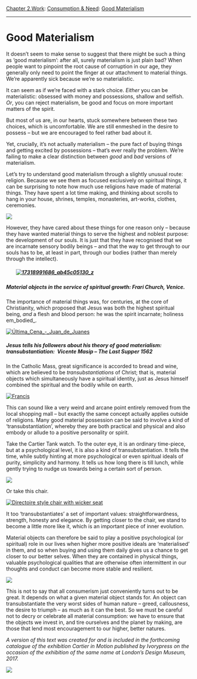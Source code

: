 [Chapter 2.Work](https://www.theschooloflife.com/thebookoflife/category/work/): [Consumption & Need](https://www.theschooloflife.com/thebookoflife/category/work/consumption-and-need/): [Good Materialism](https://www.theschooloflife.com/thebookoflife/good-materialism/)

* * *

# Good Materialism

It doesn’t seem to make sense to suggest that there might be such a thing as ‘good materialism’: after all, surely materialism is just plain bad? When people want to pinpoint the root cause of corruption in our age, they generally only need to point the finger at our attachment to material things. We’re apparently sick because we’re so materialistic.

It can seem as if we’re faced with a stark choice. _Either_ you can be materialistic: obsessed with money and possessions, shallow and selfish. _Or_, you can reject materialism, be good and focus on more important matters of the spirit.

But most of us are, in our hearts, stuck somewhere between these two choices, which is uncomfortable. We are still enmeshed in the desire to possess – but we are encouraged to feel rather bad about it.

Yet, crucially, it’s not actually materialism – the pure fact of buying things and getting excited by possessions – that’s ever really the problem. We’re failing to make a clear distinction between _good_ and _bad_ versions of materialism.

Let’s try to understand good materialism through a slightly unusual route: religion. Because we see them as focused exclusively on spiritual things, it can be surprising to note how much use religions have made of material things. They have spent a lot time making, and thinking about scrolls to hang in your house, shrines, temples, monasteries, art-works, clothes, ceremonies.

![](http://cdn3.volusion.com/7gorz.q2kns/v/vspfiles/photos/JJ3AG233-2.jpg)

However, they have cared about these things for one reason only – because they have wanted material things to serve the highest and noblest purpose: the development of our souls. It is just that they have recognised that we are incarnate sensory bodily beings – and that the way to get through to our souls has to be, at least in part, through our bodies (rather than merely through the intellect).

##### **&nbsp; &nbsp; &nbsp; &nbsp;&nbsp;[![17318991686_ab45c05130_z](https://www.theschooloflife.com/thebookoflife/wp-content/uploads/2015/09/17318991686_ab45c05130_z.jpg)](http://www.thebookoflife.org/wp-content/uploads/2015/09/17318991686_ab45c05130_z.jpg)**

##### **Material objects in the service of spiritual growth: Frari Church, Venice.**

The importance of material things was, for centuries, at the core of Christianity, which proposed that Jesus was both the highest spiritual being, _and_ a flesh and blood person: he was the spirit incarnate; holiness em_bodied_.

[![Última_Cena_-_Juan_de_Juanes](https://www.theschooloflife.com/thebookoflife/wp-content/uploads/2015/09/%C3%9Altima_Cena_-_Juan_de_Juanes.jpg)](http://www.thebookoflife.org/wp-content/uploads/2015/09/%C3%9Altima_Cena_-_Juan_de_Juanes.jpg)

##### Jesus tells his followers about his theory of good materialism: transubstantiation: **&nbsp;Vicente Masip – _The Last Supper_ 1562**

In the Catholic Mass, great significance is accorded to bread and wine, which are believed to be&nbsp;_transubstantiations_&nbsp;of Christ; that is, material objects which simultaneously have a spiritual identity, just as Jesus himself combined the spiritual and the bodily while on earth.

[![Francis](https://www.theschooloflife.com/thebookoflife/wp-content/uploads/2015/09/6-ap.jpg)](http://www.thebookoflife.org/wp-content/uploads/2015/09/6-ap.jpg)

This can sound like a very weird and arcane point entirely removed from the local shopping mall – but exactly the same concept actually applies outside of religions. Many&nbsp;good material possession can be said to involve a kind of ‘transubstantiation’, whereby they are both practical and physical and also embody or allude to a positive personality or spirit.

Take the Cartier Tank watch. To the outer eye, it is an ordinary time-piece, but at a psychological level, it is also a kind of transubstantiation. It tells the time, while subtly hinting at more psychological or even spiritual ideals of purity, simplicity and harmony. It tells us how long there is till lunch, while gently trying to nudge us towards being a certain sort of person.

![](http://s7ondemand4.scene7.com/is/image/Signet/8152896?%24detail745%24)

Or take this chair.

[![Directoire style chair with wicker seat](https://www.theschooloflife.com/thebookoflife/wp-content/uploads/2015/09/image00.jpg)](http://www.thebookoflife.org/wp-content/uploads/2015/09/image00.jpg)

It too ‘transubstantiates’ a set of important values: straightforwardness, strength, honesty and elegance. By getting closer to the chair, we stand to become a little more like it, which is an important piece of inner evolution.

Material objects can therefore be said to play a positive psychological (or spiritual) role in our lives when higher more positive ideals are ‘materialised’ in them, and so when buying and using them daily gives us a chance to get closer to our better selves. When they are contained in physical things, valuable psychological qualities that are otherwise often intermittent in our thoughts and conduct can become more stable and resilient.

![](http://www.metmuseum.org/toah/images/h2/h2_91.1.226.jpg)

This is not to say that all consumerism just conveniently turns out to be great. It depends on what a given material object stands for. An object can transubstantiate the very worst sides of human nature – greed, callousness, the desire to triumph – as much as it can the best. So we must be careful not to decry or celebrate all material consumption: we have to ensure that the objects we invest in, and tire ourselves and the planet by making, are those that lend most encouragement to our higher, better natures.

_A version of this text was created for and is included in the forthcoming catalogue&nbsp;of the exhibition&nbsp;_Cartier in Motion_&nbsp;published by Ivorypress on the occasion of the exhibition of the same name at London’s Design Museum, 2017._

[![](https://img.youtube.com/vi/24L7r7SoK_Y/0.jpg)](https://www.youtube.com/embed/24L7r7SoK_Y '')
